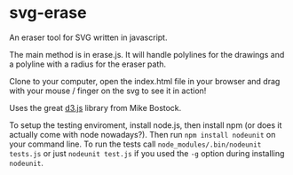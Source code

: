 svg-erase
=========

An eraser tool for SVG written in javascript.

The main method is in erase.js. It will handle polylines for the drawings and a polyline with a radius for the eraser path.

Clone to your computer, open the index.html file in your browser and drag with your mouse / finger on the svg to see it in action!

Uses the great [d3.js](https://github.com/mbostock/d3) library from Mike Bostock.

To setup the testing enviroment, install node.js, then install npm (or does it actually come with node nowadays?). Then run `npm install nodeunit` on your command line. To run the tests call `node_modules/.bin/nodeunit tests.js` or just `nodeunit test.js` if you used the `-g` option during installing `nodeunit`.